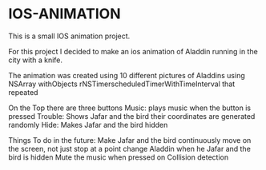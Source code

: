IOS-ANIMATION
=============

This is a small IOS animation project.

For this project I decided to make an ios animation of Aladdin running in the city with a knife.
 
The animation was created using 10 different pictures of Aladdins using
	NSArray withObjects
	rNSTimerscheduledTimerWithTimeInterval that repeated

On the Top there are three buttons
	Music:
		plays music when the button is pressed
	Trouble:
		Shows Jafar and the bird
		their coordinates are generated randomly
	Hide:
		Makes Jafar and the bird hidden

Things To do in the future:
	Make Jafar and the bird continuously move on the screen, not just stop at a point
	change Aladdin when he Jafar and the bird is hidden
	Mute the music when pressed on
	Collision detection
